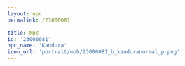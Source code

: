 ```yaml
---
layout: npc
permalink: /23000081

title: Npc
id: '23000081'
npc_name: 'Kandura'
icon_url: 'portrait/mob/23000081_b_kanduranormal_p.png'
---
```

